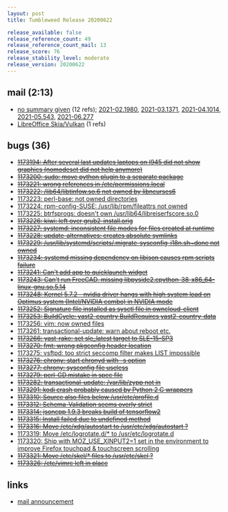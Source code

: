```yaml
---
layout: post
title: Tumbleweed Release 20200622

release_available: false
release_reference_count: 49
release_reference_count_mail: 13
release_score: 76
release_stability_level: moderate
release_version: 20200622
---
```


## mail (2:13)

- [no summary given](https://github.com/boombatower/tumbleweed-review/issues/10) (12 refs); [2021-02.1980](https://github.com/boombatower/tumbleweed-review/issues/10), [2021-03.1371](https://github.com/boombatower/tumbleweed-review/issues/10), [2021-04.1014](https://github.com/boombatower/tumbleweed-review/issues/10), [2021-05.543](https://github.com/boombatower/tumbleweed-review/issues/10), [2021-06.277](https://github.com/boombatower/tumbleweed-review/issues/10)
- [LibreOffice Skia/Vulkan](https://lists.opensuse.org/opensuse-factory/2020-06/msg00279.html) (1 refs)

## bugs (36)

<!--more-->

- ~~[1173194: After several last updates laptops on I945 did not show graphics (nomodeset did not help anymore)](https://bugzilla.opensuse.org/show_bug.cgi?id=1173194)~~
- ~~[1173200: sudo: move python plugin to a separate package](https://bugzilla.opensuse.org/show_bug.cgi?id=1173200)~~
- ~~[1173221: wrong references in /etc/permissions.local](https://bugzilla.opensuse.org/show_bug.cgi?id=1173221)~~
- ~~[1173222: /lib64/libtinfow.so.6 not owned by libncurses6](https://bugzilla.opensuse.org/show_bug.cgi?id=1173222)~~
- [1173223: perl-base: not owned directories](https://bugzilla.opensuse.org/show_bug.cgi?id=1173223)
- [1173224: rpm-config-SUSE: /usr/lib/rpm/fileattrs not owned](https://bugzilla.opensuse.org/show_bug.cgi?id=1173224)
- [1173225: btrfsprogs: doesn't own /usr/lib64/libreiserfscore.so.0](https://bugzilla.opensuse.org/show_bug.cgi?id=1173225)
- ~~[1173226: kiwi: left over grub2-install.orig](https://bugzilla.opensuse.org/show_bug.cgi?id=1173226)~~
- ~~[1173227: systemd: inconsistent file modes for files created at runtime](https://bugzilla.opensuse.org/show_bug.cgi?id=1173227)~~
- ~~[1173228: update-alternatives: creates absolute symlinks](https://bugzilla.opensuse.org/show_bug.cgi?id=1173228)~~
- ~~[1173229: /usr/lib/systemd/scripts/.migrate-sysconfig-i18n.sh~done not owned](https://bugzilla.opensuse.org/show_bug.cgi?id=1173229)~~
- ~~[1173234: systemd missing dependency on libjson causes rpm scripts failure](https://bugzilla.opensuse.org/show_bug.cgi?id=1173234)~~
- ~~[1173241: Can't add app to quicklaunch widget](https://bugzilla.opensuse.org/show_bug.cgi?id=1173241)~~
- ~~[1173243: Can't run FreeCAD. missing libpyside2.cpython-38-x86_64-linux-gnu.so.5.14](https://bugzilla.opensuse.org/show_bug.cgi?id=1173243)~~
- ~~[1173248: Kernel 5.7.2 - nvidia driver hangs with high system load on Optimus system (Intel/NVIDIA combo) in NVIDIA mode](https://bugzilla.opensuse.org/show_bug.cgi?id=1173248)~~
- ~~[1173252: Signature file installed as sysctl file in owncloud-client](https://bugzilla.opensuse.org/show_bug.cgi?id=1173252)~~
- ~~[1173253: BuildCycle: yast2-country BuildRequires yast2-country-data](https://bugzilla.opensuse.org/show_bug.cgi?id=1173253)~~
- [1173256: vim: now owned files](https://bugzilla.opensuse.org/show_bug.cgi?id=1173256)
- [1173261: transactional-update: warn about reboot etc.](https://bugzilla.opensuse.org/show_bug.cgi?id=1173261)
- ~~[1173266: yast-rake: set sle_latest target to SLE-15-SP3](https://bugzilla.opensuse.org/show_bug.cgi?id=1173266)~~
- ~~[1173270: fmt: wrong pkgconfig header location](https://bugzilla.opensuse.org/show_bug.cgi?id=1173270)~~
- [1173275: vsftpd: too strict seccomp filter makes LIST impossible](https://bugzilla.opensuse.org/show_bug.cgi?id=1173275)
- ~~[1173276: chrony: start chronyd with -s option](https://bugzilla.opensuse.org/show_bug.cgi?id=1173276)~~
- ~~[1173277: chrony: sysconfig file useless](https://bugzilla.opensuse.org/show_bug.cgi?id=1173277)~~
- ~~[1173279: perl-GD,mistake in spec file](https://bugzilla.opensuse.org/show_bug.cgi?id=1173279)~~
- ~~[1173282: transactional-update: /var/lib/zypp not in](https://bugzilla.opensuse.org/show_bug.cgi?id=1173282)~~
- ~~[1173291: kodi crash probably caused by Python 2 C wrappers](https://bugzilla.opensuse.org/show_bug.cgi?id=1173291)~~
- ~~[1173310: Source also files below /usr/etc/profile.d](https://bugzilla.opensuse.org/show_bug.cgi?id=1173310)~~
- ~~[1173312: Schema-Validation seems overly strict](https://bugzilla.opensuse.org/show_bug.cgi?id=1173312)~~
- ~~[1173314: jsoncpp 1.9.3 breaks build of tensorflow2](https://bugzilla.opensuse.org/show_bug.cgi?id=1173314)~~
- ~~[1173315: Install failed due to undefined method](https://bugzilla.opensuse.org/show_bug.cgi?id=1173315)~~
- ~~[1173316: Move /etc/xdg/autostart to /usr/etc/xdg/autostart ?](https://bugzilla.opensuse.org/show_bug.cgi?id=1173316)~~
- [1173319: Move /etc/logrotate.d/* to /usr/etc/logrotate.d](https://bugzilla.opensuse.org/show_bug.cgi?id=1173319)
- [1173320: Ship with MOZ_USE_XINPUT2=1 set in the environment to improve Firefox touchpad & touchscreen scrolling](https://bugzilla.opensuse.org/show_bug.cgi?id=1173320)
- ~~[1173321: Move /etc/skel/* files to /usr/etc/skel ?](https://bugzilla.opensuse.org/show_bug.cgi?id=1173321)~~
- ~~[1173326: /etc/vimrc left in place](https://bugzilla.opensuse.org/show_bug.cgi?id=1173326)~~



## links

- [mail announcement](https://github.com/boombatower/tumbleweed-review/issues/10)
